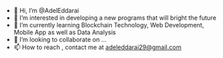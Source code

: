 - 👋 Hi, I’m @AdelEddarai
- 👀 I’m interested in developing a new programs that will bright the future 
- 🌱 I’m currently learning Blockchain Technology, Web Development, Mobile App as well as Data Analysis
- 💞️ I’m looking to collaborate on ...
- 📫 How to reach , contact me at adeleddarai29@gmail.com

<!---
AdelEddarai/AdelEddarai is a ✨ special ✨ repository because its `README.md` (this file) appears on your GitHub profile.
You can click the Preview link to take a look at your changes.
--->
